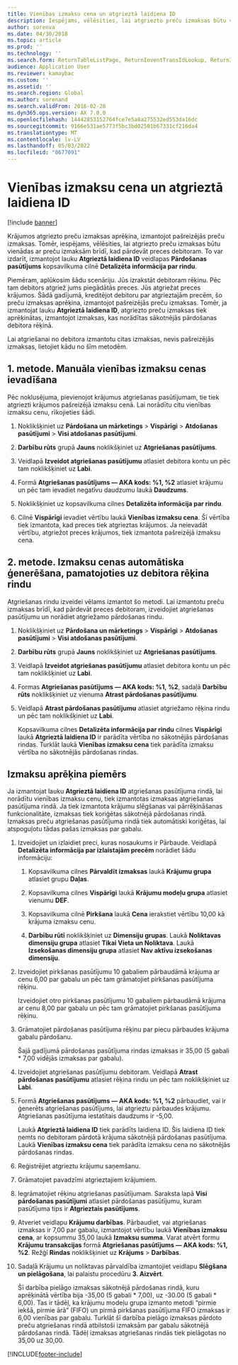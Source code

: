 ```yaml
---
title: Vienības izmaksu cena un atgrieztā laidiena ID
description: Iespējams, vēlēsities, lai atgriezto preču izmaksas būtu vienādas ar preču izmaksām brīdī, kad pārdevāt preces debitoram. To var izdarīt, izmantojot **Atgrieztā laidiena ID**.
author: sorenva
ms.date: 04/30/2018
ms.topic: article
ms.prod: ''
ms.technology: ''
ms.search.form: ReturnTableListPage, ReturnInventTransIdLookup, ReturnItemNumLookup
audience: Application User
ms.reviewer: kamaybac
ms.custom: ''
ms.assetid: ''
ms.search.region: Global
ms.author: sorenand
ms.search.validFrom: 2016-02-28
ms.dyn365.ops.version: AX 7.0.0
ms.openlocfilehash: 14442853152764fce7e5a8a275532ed553da16dc
ms.sourcegitcommit: 9166e531ae5773f5bc3bd02501b67331cf216da4
ms.translationtype: MT
ms.contentlocale: lv-LV
ms.lasthandoff: 05/03/2022
ms.locfileid: "8677091"
---
```

# <a name="return-cost-price-and-return-lot-id"></a>Vienības izmaksu cena un atgrieztā laidiena ID        

[!include [banner](../includes/banner.md)]



Krājumos atgriezto preču izmaksas aprēķina, izmantojot pašreizējās preču izmaksas. Tomēr, iespējams, vēlēsities, lai atgriezto preču izmaksas būtu vienādas ar preču izmaksām brīdī, kad pārdevāt preces debitoram. To var izdarīt, izmantojot lauku **Atgrieztā laidiena ID** veidlapas **Pārdošanas pasūtījums** kopsavilkuma cilnē **Detalizēta informācija par rindu**.

Piemēram, aplūkosim šādu scenāriju. Jūs izrakstāt debitoram rēķinu. Pēc tam debitors atgriež jums piegādātās preces. Jūs atgriežat preces krājumos. Šādā gadījumā, kreditējot debitoru par atgrieztajām precēm, šo preču izmaksas aprēķina, izmantojot pašreizējās preču izmaksas. Tomēr, ja izmantojat lauku **Atgrieztā laidiena ID**, atgriezto preču izmaksas tiek aprēķinātas, izmantojot izmaksas, kas norādītas sākotnējās pārdošanas debitora rēķinā.

Lai atgriešanai no debitora izmantotu citas izmaksas, nevis pašreizējās izmaksas, lietojiet kādu no šīm metodēm.

## <a name="method-1-manually-enter-the-return-cost-price"></a>1. metode. Manuāla vienības izmaksu cenas ievadīšana

Pēc noklusējuma, pievienojot krājumus atgriešanas pasūtījumam, tie tiek atgriezti krājumos pašreizējā izmaksu cenā. Lai norādītu citu vienības izmaksu cenu, rīkojieties šādi.

1.  Noklikšķiniet uz **Pārdošana un mārketings** \> **Vispārīgi** \> **Atdošanas pasūtījumi** \> **Visi atdošanas pasūtījumi**.

2.  **Darbību rūts** grupā **Jauns** noklikšķiniet uz **Atgriešanas pasūtījums**.

3.  Veidlapā **Izveidot atgriešanas pasūtījumu** atlasiet debitora kontu un pēc tam noklikšķiniet uz **Labi**.

4.  Formā **Atgriešanas pasūtījums — AKA kods: %1, %2** atlasiet krājumu un pēc tam ievadiet negatīvu daudzumu laukā **Daudzums**.

5.  Noklikšķiniet uz kopsavilkuma cilnes **Detalizēta informācija par rindu**.

6.  Cilnē **Vispārīgi** ievadiet vērtību laukā **Vienības izmaksu cena**. Šī vērtība tiek izmantota, kad preces tiek atgrieztas krājumos. Ja neievadāt vērtību, atgriežot preces krājumos, tiek izmantota pašreizējā izmaksu cena.

## <a name="method-2-automatically-generate-the-cost-price-based-on-the-customer-invoice-line"></a>2. metode. Izmaksu cenas automātiska ģenerēšana, pamatojoties uz debitora rēķina rindu

Atgriešanas rindu izveidei vēlams izmantot šo metodi. Lai izmantotu preču izmaksas brīdī, kad pārdevāt preces debitoram, izveidojiet atgriešanas pasūtījumu un norādiet atgriežamo pārdošanas rindu.

1.  Noklikšķiniet uz **Pārdošana un mārketings** \> **Vispārīgi** \> **Atdošanas pasūtījumi** \> **Visi atdošanas pasūtījumi**.

2.  **Darbību rūts** grupā **Jauns** noklikšķiniet uz **Atgriešanas pasūtījums**.

3.  Veidlapā **Izveidot atgriešanas pasūtījumu** atlasiet debitora kontu un pēc tam noklikšķiniet uz **Labi**.

4.  Formas **Atgriešanas pasūtījums — AKA kods: %1, %2**, sadaļā **Darbību rūts** noklikšķiniet uz vienuma **Atrast pārdošanas pasūtījumu**.

5.  Veidlapā **Atrast pārdošanas pasūtījumu** atlasiet atgriežamo rēķina rindu un pēc tam noklikšķiniet uz **Labi**.
    
    Kopsavilkuma cilnes **Detalizēta informācija par rindu** cilnes **Vispārīgi** laukā **Atgrieztā laidiena ID** ir parādīta vērtība no sākotnējās pārdošanas rindas. Turklāt laukā **Vienības izmaksu cena** tiek parādīta izmaksu vērtība no sākotnējās pārdošanas rindas.

## <a name="cost-calculation-example"></a>Izmaksu aprēķina piemērs

Ja izmantojat lauku **Atgrieztā laidiena ID** atgriešanas pasūtījuma rindā, lai norādītu vienības izmaksu cenu, tiek izmantotas izmaksas atgriešanas pasūtījuma rindā. Ja tiek izmantota krājumu slēgšanas vai pārrēķināšanas funkcionalitāte, izmaksas tiek koriģētas sākotnējā pārdošanas rindā. Izmaksas preču atgriešanas pasūtījuma rindā tiek automātiski koriģētas, lai atspoguļotu tādas pašas izmaksas par gabalu.

1.  Izveidojiet un izlaidiet preci, kuras nosaukums ir Pārbaude. Veidlapā **Detalizēta informācija par izlaistajām precēm** norādiet šādu informāciju:
    
    1.  Kopsavilkuma cilnes **Pārvaldīt izmaksas** laukā **Krājumu grupa** atlasiet grupu **Daļas**.
    
    2.  Kopsavilkuma cilnes **Vispārīgi** laukā **Krājumu modeļu grupa** atlasiet vienumu **DEF**.
    
    3.  Kopsavilkuma cilnē **Pirkšana** laukā **Cena** ierakstiet vērtību 10,00 kā krājuma izmaksu cenu.
    
    4.  **Darbību rūtī** noklikšķiniet uz **Dimensiju grupas**. Laukā **Noliktavas dimensiju grupa** atlasiet **Tikai Vieta un Noliktava**. Laukā **Izsekošanas dimensiju grupa** atlasiet **Nav aktīvu izsekošanas dimensiju**.

2.  Izveidojiet pirkšanas pasūtījumu 10 gabaliem pārbaudāmā krājuma ar cenu 6,00 par gabalu un pēc tam grāmatojiet pirkšanas pasūtījuma rēķinu.
    
    Izveidojiet otro pirkšanas pasūtījumu 10 gabaliem pārbaudāmā krājuma ar cenu 8,00 par gabalu un pēc tam grāmatojiet pirkšanas pasūtījuma rēķinu.

3.  Grāmatojiet pārdošanas pasūtījuma rēķinu par piecu pārbaudes krājuma gabalu pārdošanu.
    
    Šajā gadījumā pārdošanas pasūtījuma rindas izmaksas ir 35,00 (5 gabali \* 7,00 vidējās izmaksas par gabalu).

4.  Izveidojiet atgriešanas pasūtījumu debitoram. Veidlapā **Atrast pārdošanas pasūtījumu** atlasiet rēķina rindu un pēc tam noklikšķiniet uz **Labi**.

5.  Formā **Atgriešanas pasūtījums — AKA kods: %1, %2** pārbaudiet, vai ir ģenerēts atgriešanas pasūtījums, lai atgrieztu pārbaudes krājumu. Atgriešanas pasūtījuma iestatītais daudzums ir -5,00.
    
    Laukā **Atgrieztā laidiena ID** tiek parādīts laidiena ID. Šis laidiena ID tiek ņemts no debitoram pārdotā krājuma sākotnējā pārdošanas pasūtījuma. Laukā **Vienības izmaksu cena** tiek parādīta izmaksu cena no sākotnējās pārdošanas rindas.

6.  Reģistrējiet atgrieztu krājumu saņemšanu.

7.  Grāmatojiet pavadzīmi atgrieztajiem krājumiem.

8.  Iegrāmatojiet rēķinu atgriešanas pasūtījumam. Saraksta lapā **Visi pārdošanas pasūtījumi** atlasiet pārdošanas pasūtījumu, kuram pasūtījuma tips ir **Atgrieztais pasūtījums**.

9.  Atveriet veidlapu **Krājumu darbības**. Pārbaudiet, vai atgriešanas izmaksas ir 7,00 par gabalu, izmantojot vērtību laukā **Vienības izmaksu cena**, ar kopsummu 35,00 laukā **Izmaksu summa**. Varat atvērt formu **Krājumu transakcijas** formā **Atgriešanas pasūtījums — AKA kods: %1, %2**. Režģī **Rindas** noklikšķiniet uz **Krājums** \> **Darbības**.

10. Sadaļā Krājumu un noliktavas pārvaldība izmantojiet veidlapu **Slēgšana un pielāgošana**, lai palaistu procedūru **3. Aizvērt**.
    
    Šī darbība pielāgo izmaksas sākotnējā pārdošanas rindā, kuru aprēķinātā vērtība bija -35,00 (5 gabali \* 7,00), uz -30.00 (5 gabali \* 6,00). Tas ir tādēļ, ka krājumu modeļu grupa izmanto metodi “pirmie iekšā, pirmie ārā” (FIFO) un pirmā pirkšanas pasūtījuma FIFO izmaksas ir 6,00 vienības par gabalu. Turklāt šī darbība pielāgo izmaksas pārdoto preču atgriešanas rindā atbilstoši izmaksām par gabalu sākotnējā pārdošanas rindā. Tādēļ izmaksas atgriešanas rindās tiek pielāgotas no 35,00 uz 30,00.






[!INCLUDE[footer-include](../../includes/footer-banner.md)]